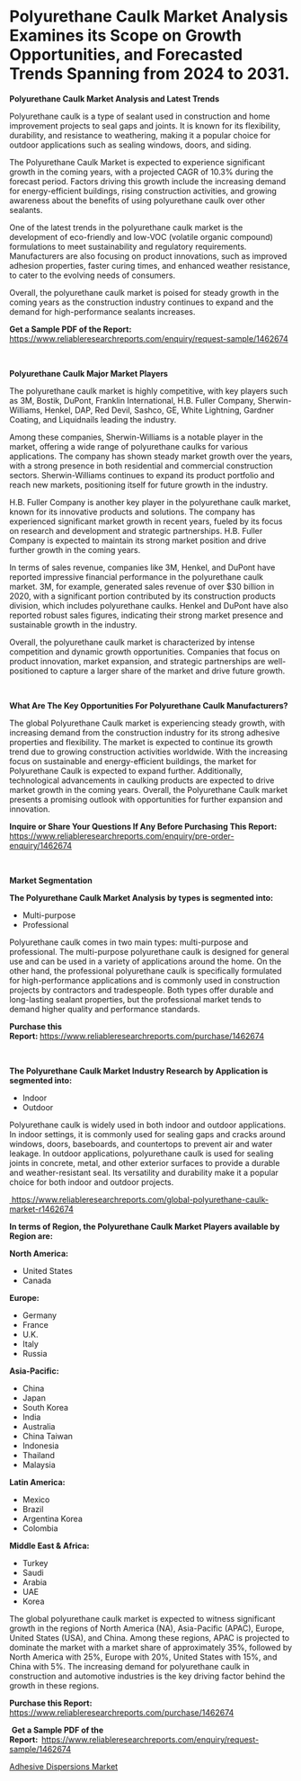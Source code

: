 <p><h1>Polyurethane Caulk Market Analysis Examines its Scope on Growth Opportunities, and Forecasted Trends Spanning from 2024 to 2031.</h1></p><p><strong>Polyurethane Caulk Market Analysis and Latest Trends</strong></p>
<p><p>Polyurethane caulk is a type of sealant used in construction and home improvement projects to seal gaps and joints. It is known for its flexibility, durability, and resistance to weathering, making it a popular choice for outdoor applications such as sealing windows, doors, and siding.</p><p>The Polyurethane Caulk Market is expected to experience significant growth in the coming years, with a projected CAGR of 10.3% during the forecast period. Factors driving this growth include the increasing demand for energy-efficient buildings, rising construction activities, and growing awareness about the benefits of using polyurethane caulk over other sealants.</p><p>One of the latest trends in the polyurethane caulk market is the development of eco-friendly and low-VOC (volatile organic compound) formulations to meet sustainability and regulatory requirements. Manufacturers are also focusing on product innovations, such as improved adhesion properties, faster curing times, and enhanced weather resistance, to cater to the evolving needs of consumers.</p><p>Overall, the polyurethane caulk market is poised for steady growth in the coming years as the construction industry continues to expand and the demand for high-performance sealants increases.</p></p>
<p><strong>Get a Sample PDF of the Report:&nbsp;</strong> <a href="https://www.reliableresearchreports.com/enquiry/request-sample/1462674">https://www.reliableresearchreports.com/enquiry/request-sample/1462674</a></p>
<p>&nbsp;</p>
<p><strong>Polyurethane Caulk Major Market Players</strong></p>
<p><p>The polyurethane caulk market is highly competitive, with key players such as 3M, Bostik, DuPont, Franklin International, H.B. Fuller Company, Sherwin-Williams, Henkel, DAP, Red Devil, Sashco, GE, White Lightning, Gardner Coating, and Liquidnails leading the industry. </p><p>Among these companies, Sherwin-Williams is a notable player in the market, offering a wide range of polyurethane caulks for various applications. The company has shown steady market growth over the years, with a strong presence in both residential and commercial construction sectors. Sherwin-Williams continues to expand its product portfolio and reach new markets, positioning itself for future growth in the industry.</p><p>H.B. Fuller Company is another key player in the polyurethane caulk market, known for its innovative products and solutions. The company has experienced significant market growth in recent years, fueled by its focus on research and development and strategic partnerships. H.B. Fuller Company is expected to maintain its strong market position and drive further growth in the coming years.</p><p>In terms of sales revenue, companies like 3M, Henkel, and DuPont have reported impressive financial performance in the polyurethane caulk market. 3M, for example, generated sales revenue of over $30 billion in 2020, with a significant portion contributed by its construction products division, which includes polyurethane caulks. Henkel and DuPont have also reported robust sales figures, indicating their strong market presence and sustainable growth in the industry.</p><p>Overall, the polyurethane caulk market is characterized by intense competition and dynamic growth opportunities. Companies that focus on product innovation, market expansion, and strategic partnerships are well-positioned to capture a larger share of the market and drive future growth.</p></p>
<p>&nbsp;</p>
<p><strong>What Are The Key Opportunities For Polyurethane Caulk Manufacturers?</strong></p>
<p><p>The global Polyurethane Caulk market is experiencing steady growth, with increasing demand from the construction industry for its strong adhesive properties and flexibility. The market is expected to continue its growth trend due to growing construction activities worldwide. With the increasing focus on sustainable and energy-efficient buildings, the market for Polyurethane Caulk is expected to expand further. Additionally, technological advancements in caulking products are expected to drive market growth in the coming years. Overall, the Polyurethane Caulk market presents a promising outlook with opportunities for further expansion and innovation.</p></p>
<p><strong>Inquire or Share Your Questions If Any Before Purchasing This Report:</strong> <a href="https://www.reliableresearchreports.com/enquiry/pre-order-enquiry/1462674">https://www.reliableresearchreports.com/enquiry/pre-order-enquiry/1462674</a></p>
<p>&nbsp;</p>
<p><strong>Market Segmentation</strong></p>
<p><strong>The Polyurethane Caulk Market Analysis by types is segmented into:</strong></p>
<p><ul><li>Multi-purpose</li><li>Professional</li></ul></p>
<p><p>Polyurethane caulk comes in two main types: multi-purpose and professional. The multi-purpose polyurethane caulk is designed for general use and can be used in a variety of applications around the home. On the other hand, the professional polyurethane caulk is specifically formulated for high-performance applications and is commonly used in construction projects by contractors and tradespeople. Both types offer durable and long-lasting sealant properties, but the professional market tends to demand higher quality and performance standards.</p></p>
<p><strong>Purchase this Report:&nbsp;</strong><a href="https://www.reliableresearchreports.com/purchase/1462674">https://www.reliableresearchreports.com/purchase/1462674</a></p>
<p>&nbsp;</p>
<p><strong>The Polyurethane Caulk Market Industry Research by Application is segmented into:</strong></p>
<p><ul><li>Indoor</li><li>Outdoor</li></ul></p>
<p><p>Polyurethane caulk is widely used in both indoor and outdoor applications. In indoor settings, it is commonly used for sealing gaps and cracks around windows, doors, baseboards, and countertops to prevent air and water leakage. In outdoor applications, polyurethane caulk is used for sealing joints in concrete, metal, and other exterior surfaces to provide a durable and weather-resistant seal. Its versatility and durability make it a popular choice for both indoor and outdoor projects.</p></p>
<p><a href="https://www.reliableresearchreports.com/global-polyurethane-caulk-market-r1462674">&nbsp;https://www.reliableresearchreports.com/global-polyurethane-caulk-market-r1462674</a></p>
<p><strong>In terms of Region, the Polyurethane Caulk Market Players available by Region are:</strong></p>
<p>
    <p> <strong> North America: </strong>
        <ul>
            <li>United States</li>
            <li>Canada</li>
        </ul>
        </p> 
    <p> <strong> Europe: </strong>
        <ul>
            <li>Germany</li>
            <li>France</li>
            <li>U.K.</li>
            <li>Italy</li>
            <li>Russia</li>
        </ul>
        </p> 
    <p> <strong> Asia-Pacific: </strong>
        <ul>
            <li>China</li>
            <li>Japan</li>
            <li>South Korea</li>
            <li>India</li>
            <li>Australia</li>
            <li>China Taiwan</li>
            <li>Indonesia</li>
            <li>Thailand</li>
            <li>Malaysia</li>
        </ul>
        </p> 
    <p> <strong> Latin America: </strong>
        <ul>
            <li>Mexico</li>
            <li>Brazil</li>
            <li>Argentina Korea</li>
            <li>Colombia</li>
        </ul>
        </p> 
    <p> <strong> Middle East & Africa: </strong>
        <ul>
            <li>Turkey</li>
            <li>Saudi</li>
            <li>Arabia</li>
            <li>UAE</li>
            <li>Korea</li>
        </ul>
    </p>
    </p>
<p><p>The global polyurethane caulk market is expected to witness significant growth in the regions of North America (NA), Asia-Pacific (APAC), Europe, United States (USA), and China. Among these regions, APAC is projected to dominate the market with a market share of approximately 35%, followed by North America with 25%, Europe with 20%, United States with 15%, and China with 5%. The increasing demand for polyurethane caulk in construction and automotive industries is the key driving factor behind the growth in these regions.</p></p>
<p><strong>Purchase this Report: </strong><a href="https://www.reliableresearchreports.com/purchase/1462674">https://www.reliableresearchreports.com/purchase/1462674</a></p>
<p>&nbsp;<strong>Get a Sample PDF of the Report:&nbsp;&nbsp;</strong><a href="https://www.reliableresearchreports.com/enquiry/request-sample/1462674">https://www.reliableresearchreports.com/enquiry/request-sample/1462674</a></p>
<p><strong></strong></p>
<p><p><a href="https://github.com/isharif044/Market-Research-Report-List-1/blob/main/adhesive-dispersions-market.md">Adhesive Dispersions Market</a></p></p>